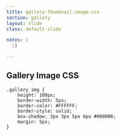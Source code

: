 ```yaml
---
title: gallery-thumbnail-image-css
section: gallery
layout: slide
class: default-slide

notes: |
  :)

---
```


## Gallery Image CSS

    .gallery img {
        height: 100px;
        border-width: 5px;
        border-color: #FFFFFF;
        border-style: solid;
        box-shadow: 3px 3px 5px 6px #000000;
        margin: 5px;
    }